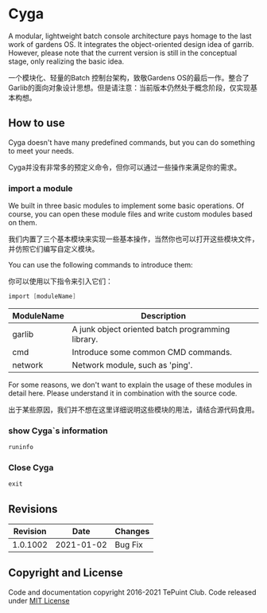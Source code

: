# Cyga

A modular, lightweight batch console architecture pays homage to the last work of gardens OS. It integrates the object-oriented design idea of garrib. However, please note that the current version is still in the conceptual stage, only realizing the basic idea.

一个模块化、轻量的Batch 控制台架构，致敬Gardens OS的最后一作。整合了Garlib的面向对象设计思想。但是请注意：当前版本仍然处于概念阶段，仅实现基本构想。

## How to use

Cyga doesn't have many predefined commands, but you can do something to meet your needs.

Cyga并没有非常多的预定义命令，但你可以通过一些操作来满足你的需求。

### import a module

We built in three basic modules to implement some basic operations. Of course, you can open these module files and write custom modules based on them.

我们内置了三个基本模块来实现一些基本操作，当然你也可以打开这些模块文件，并仿照它们编写自定义模块。

You can use the following commands to introduce them:

你可以使用以下指令来引入它们：

```s
import [moduleName]
```

ModuleName | Description
---|---
garlib | A junk object oriented batch programming library.
cmd | Introduce some common CMD commands.
network | Network module, such as 'ping'.

For some reasons, we don't want to explain the usage of these modules in detail here. Please understand it in combination with the source code.

出于某些原因，我们并不想在这里详细说明这些模块的用法，请结合源代码食用。

### show Cyga`s information

```s
runinfo
```

### Close Cyga

```s
exit
```

## Revisions

Revision | Date | Changes
---|---|---
1.0.1002 | 2021-01-02 | Bug Fix

## Copyright and License

Code and documentation copyright 2016-2021 TePuint Club. Code released under [MIT License](https://github.com/AyalaKaguya/Cyga/blob/main/LICENSE)